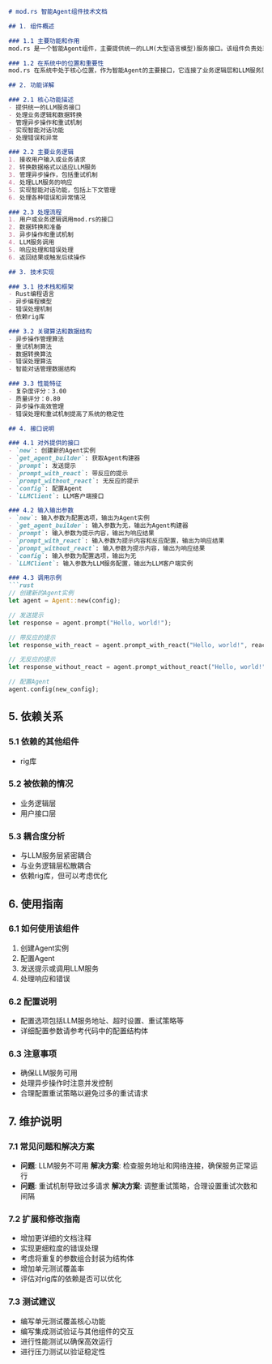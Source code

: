 ```markdown
# mod.rs 智能Agent组件技术文档

## 1. 组件概述

### 1.1 主要功能和作用
mod.rs 是一个智能Agent组件，主要提供统一的LLM(大型语言模型)服务接口。该组件负责处理业务逻辑和数据转换，管理异步操作和重试机制，实现智能对话功能，并处理各种错误和异常。

### 1.2 在系统中的位置和重要性
mod.rs 在系统中处于核心位置，作为智能Agent的主要接口，它连接了业务逻辑层和LLM服务层。其重要性评分为0.60，表明其在系统架构中具有中等至高的重要性。

## 2. 功能详解

### 2.1 核心功能描述
- 提供统一的LLM服务接口
- 处理业务逻辑和数据转换
- 管理异步操作和重试机制
- 实现智能对话功能
- 处理错误和异常

### 2.2 主要业务逻辑
1. 接收用户输入或业务请求
2. 转换数据格式以适应LLM服务
3. 管理异步操作，包括重试机制
4. 处理LLM服务的响应
5. 实现智能对话功能，包括上下文管理
6. 处理各种错误和异常情况

### 2.3 处理流程
1. 用户或业务逻辑调用mod.rs的接口
2. 数据转换和准备
3. 异步操作和重试机制
4. LLM服务调用
5. 响应处理和错误处理
6. 返回结果或触发后续操作

## 3. 技术实现

### 3.1 技术栈和框架
- Rust编程语言
- 异步编程模型
- 错误处理机制
- 依赖rig库

### 3.2 关键算法和数据结构
- 异步操作管理算法
- 重试机制算法
- 数据转换算法
- 错误处理算法
- 智能对话管理数据结构

### 3.3 性能特征
- 复杂度评分：3.00
- 质量评分：0.80
- 异步操作高效管理
- 错误处理和重试机制提高了系统的稳定性

## 4. 接口说明

### 4.1 对外提供的接口
- `new`: 创建新的Agent实例
- `get_agent_builder`: 获取Agent构建器
- `prompt`: 发送提示
- `prompt_with_react`: 带反应的提示
- `prompt_without_react`: 无反应的提示
- `config`: 配置Agent
- `LLMClient`: LLM客户端接口

### 4.2 输入输出参数
- `new`: 输入参数为配置选项，输出为Agent实例
- `get_agent_builder`: 输入参数为无，输出为Agent构建器
- `prompt`: 输入参数为提示内容，输出为响应结果
- `prompt_with_react`: 输入参数为提示内容和反应配置，输出为响应结果
- `prompt_without_react`: 输入参数为提示内容，输出为响应结果
- `config`: 输入参数为配置选项，输出为无
- `LLMClient`: 输入参数为LLM服务配置，输出为LLM客户端实例

### 4.3 调用示例
```rust
// 创建新的Agent实例
let agent = Agent::new(config);

// 发送提示
let response = agent.prompt("Hello, world!");

// 带反应的提示
let response_with_react = agent.prompt_with_react("Hello, world!", react_config);

// 无反应的提示
let response_without_react = agent.prompt_without_react("Hello, world!");

// 配置Agent
agent.config(new_config);
```

## 5. 依赖关系

### 5.1 依赖的其他组件
- rig库

### 5.2 被依赖的情况
- 业务逻辑层
- 用户接口层

### 5.3 耦合度分析
- 与LLM服务层紧密耦合
- 与业务逻辑层松散耦合
- 依赖rig库，但可以考虑优化

## 6. 使用指南

### 6.1 如何使用该组件
1. 创建Agent实例
2. 配置Agent
3. 发送提示或调用LLM服务
4. 处理响应和错误

### 6.2 配置说明
- 配置选项包括LLM服务地址、超时设置、重试策略等
- 详细配置参数请参考代码中的配置结构体

### 6.3 注意事项
- 确保LLM服务可用
- 处理异步操作时注意并发控制
- 合理配置重试策略以避免过多的重试请求

## 7. 维护说明

### 7.1 常见问题和解决方案
- **问题**: LLM服务不可用
  **解决方案**: 检查服务地址和网络连接，确保服务正常运行
- **问题**: 重试机制导致过多请求
  **解决方案**: 调整重试策略，合理设置重试次数和间隔

### 7.2 扩展和修改指南
- 增加更详细的文档注释
- 实现更细粒度的错误处理
- 考虑将重复的参数组合封装为结构体
- 增加单元测试覆盖率
- 评估对rig库的依赖是否可以优化

### 7.3 测试建议
- 编写单元测试覆盖核心功能
- 编写集成测试验证与其他组件的交互
- 进行性能测试以确保高效运行
- 进行压力测试以验证稳定性
```